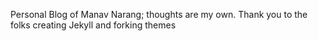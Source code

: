 Personal Blog of Manav Narang; thoughts are my own. Thank you to the folks creating Jekyll and forking themes
